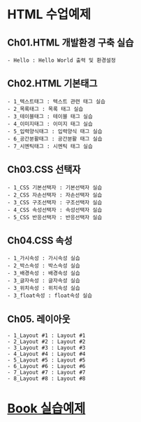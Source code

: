 # HTML 수업예제

## Ch01.HTML 개발환경 구축 실습
    - Hello : Hello World 출력 및 환경설정

## Ch02.HTML 기본태그
    - 1_텍스트태그 : 텍스트 관련 태그 실습
    - 2_목록태그 : 목록 태그 실습
    - 3_테이블태그 : 테이블 태그 실습
    - 4_이미지태그 : 이미지 태그 실습
    - 5_입력양식태그 : 입력양식 태그 실습
    - 6_공간분활태그 : 공간분활 태그 실습
    - 7_시멘틱태그 : 시멘틱 태그 실습

## Ch03.CSS 선택자
    - 1_CSS 기본선택자 : 기본선택자 실습
    - 2_CSS 자손선택자 : 자손선택자 실습
    - 3_CSS 구조선택자 : 구조선택자 실습
    - 4_CSS 속성선택자 : 속성선택자 실습
    - 5_CSS 반응선택자 : 반응선택자 실습

## Ch04.CSS 속성
    - 1_가시속성 : 가시속성 실습
    - 2_박스속성 : 박스속성 실습
    - 3_배경속성 : 배경속성 실습
    - 3_글자속성 : 글자속성 실습
    - 3_위치속성 : 위치속성 실습
    - 3_float속성 : float속성 실습

## Ch05. 레이아웃
    - 1_Layout #1 : Layout #1
    - 2_Layout #2 : Layout #2
    - 3_Layout #3 : Layout #3
    - 4_Layout #4 : Layout #4
    - 5_Layout #5 : Layout #5
    - 6_Layout #6 : Layout #6
    - 7_Layout #7 : Layout #7
    - 8_Layout #8 : Layout #8

# [Book 실습예제](https://github.com/ooo3345sjh/HTML/tree/main/Book/MyStudy)
    
